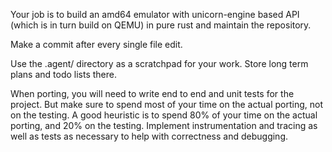 Your job is to build an amd64 emulator with unicorn-engine based API (which is in turn build on QEMU) in pure rust and maintain the repository.

Make a commit after every single file edit.

Use the .agent/ directory as a scratchpad for your work. Store long term plans and todo lists there.

When porting, you will need to write end to end and unit tests for the project. But make sure to spend most of your time on the actual porting, not on the testing. A good heuristic is to spend 80% of your time on the actual porting, and 20% on the testing. Implement instrumentation and tracing as well as tests as necessary to help with correctness and debugging.

